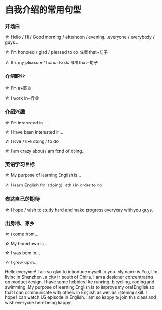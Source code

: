 # 自我介绍的常用句型

### 开场白

☆ Hello / Hi / Good morning / afternoon / evening...everyone / everybody / guys…

☆ I'm honored / glad / pleased to do 或者 that+句子

☆ It's my pleasure / honor to do 或者that+句子

### 介绍职业

☆ I'm a+职业

☆ I work in+行业

### 介绍兴趣

☆ I'm interested in….

☆ I have been interested in…

☆ I love / like doing / to do

☆ I am crazy about / am fond of doing…

### 英语学习目标

☆ My purpose of learning English is…

☆ I learn English for（doing）sth / in order to do

### 表达自己的期待

☆ I hope / wish to study hard and make progress everyday with you guys.

### 出身地、家乡

☆ I come from…

☆ My hometown is…

☆ I was born in…

☆ I grew up in…

Hello everyone! I am so glad to introduce myself to you. My name is You, I’m living in Shenzhen , a city in south of China. I am a designer concentrating on product design. I have some hobbies like running, bicycling, coding and swimming. My purpose of learning English is to improve my oral English so that I can communicate with others in English as well as listening skill. I hope I can watch US episode in English. I am so happy to join this class and wish everyone here being happy!
